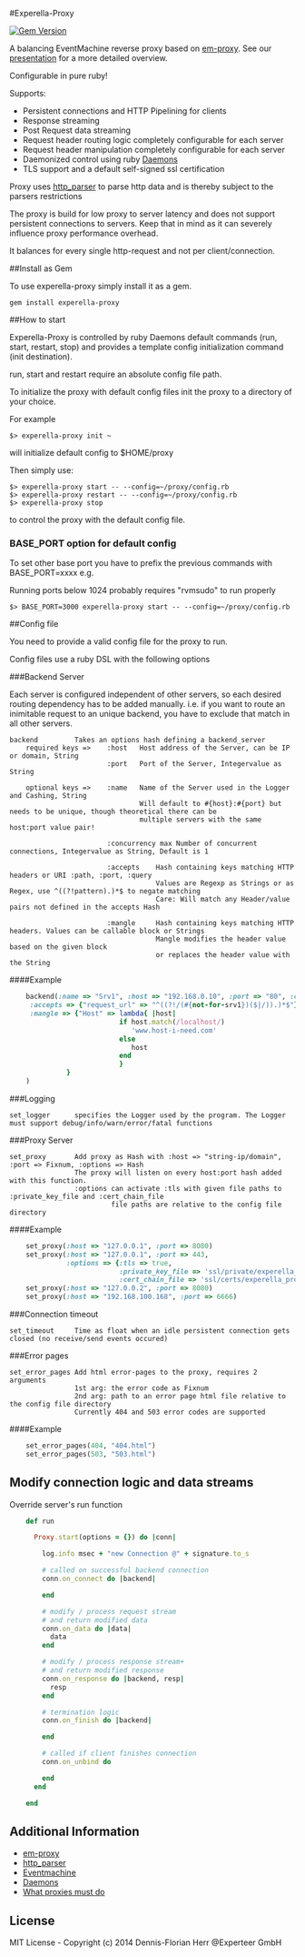 #Experella-Proxy

[![Gem Version](https://badge.fury.io/rb/experella-proxy.png)](http://badge.fury.io/rb/experella-proxy)

A balancing EventMachine reverse proxy based on [em-proxy](https://github.com/igrigorik/em-proxy). 
See our [presentation](http://experteer.github.io/experella-proxy/index.html) for a more detailed overview.

Configurable in pure ruby!

Supports:

+ Persistent connections and HTTP Pipelining for clients
+ Response streaming
+ Post Request data streaming
+ Request header routing logic completely configurable for each server
+ Request header manipulation completely configurable for each server
+ Daemonized control using ruby [Daemons](http://daemons.rubyforge.org/)
+ TLS support and a default self-signed ssl certification

Proxy uses [http_parser](https://github.com/tmm1/http_parser.rb) to parse http data and is thereby subject to the parsers restrictions

The proxy is build for low proxy to server latency and does not support persistent connections to servers. Keep that in mind
as it can severely influence proxy performance overhead.

It balances for every single http-request and not per client/connection.

##Install as Gem

To use experella-proxy simply install it as a gem.

```
gem install experella-proxy
```

##How to start

Experella-Proxy is controlled by ruby Daemons default commands (run, start, restart, stop) and provides
a template config initialization command (init destination).

run, start and restart require an absolute config file path.

To initialize the proxy with default config files init the proxy to a directory of your choice.

For example

```
$> experella-proxy init ~
```

will initialize default config to $HOME/proxy


Then simply use:

```
$> experella-proxy start -- --config=~/proxy/config.rb
$> experella-proxy restart -- --config=~/proxy/config.rb
$> experella-proxy stop
```
to control the proxy with the default config file.


### BASE_PORT option for default config

To set other base port you have to prefix the previous commands with BASE_PORT=xxxx e.g.

Running ports below 1024 probably requires "rvmsudo" to run properly

```
$> BASE_PORT=3000 experella-proxy start -- --config=~/proxy/config.rb
```

##Config file

You need to provide a valid config file for the proxy to run.

Config files use a ruby DSL with the following options

###Backend Server

Each server is configured independent of other servers, so each desired routing dependency has to be added manually.
i.e. if you want to route an inimitable request to an unique backend, you have to exclude that match in all other servers.


```
backend         Takes an options hash defining a backend_server
    required keys =>    :host   Host address of the Server, can be IP or domain, String
                        :port   Port of the Server, Integervalue as String

    optional keys =>    :name   Name of the Server used in the Logger and Cashing, String
                                Will default to #{host}:#{port} but needs to be unique, though theoretical there can be
                                multiple servers with the same host:port value pair!

                        :concurrency max Number of concurrent connections, Integervalue as String, Default is 1

                        :accepts    Hash containing keys matching HTTP headers or URI :path, :port, :query
                                    Values are Regexp as Strings or as Regex, use ^((?!pattern).)*$ to negate matching
                                    Care: Will match any Header/value pairs not defined in the accepts Hash

                        :mangle     Hash containing keys matching HTTP headers. Values can be callable block or Strings
                                    Mangle modifies the header value based on the given block
                                    or replaces the header value with the String
```

####Example

```ruby
    backend(:name => "Srv1", :host => "192.168.0.10", :port => "80", :concurrency => "1",
     :accepts => {"request_url" => "^((?!/(#{not-for-srv1})($|/)).)*$"},
     :mangle => {"Host" => lambda{ |host|
                           if host.match(/localhost/)
                              'www.host-i-need.com'
                           else
                              host
                           end
                           }
              }
    )
```
###Logging

```
set_logger      specifies the Logger used by the program. The Logger must support debug/info/warn/error/fatal functions
```

###Proxy Server

```
set_proxy       Add proxy as Hash with :host => "string-ip/domain", :port => Fixnum, :options => Hash
                The proxy will listen on every host:port hash added with this function.
                :options can activate :tls with given file paths to :private_key_file and :cert_chain_file
                         file paths are relative to the config file directory
```
####Example

```ruby
    set_proxy(:host => "127.0.0.1", :port => 8080)
    set_proxy(:host => "127.0.0.1", :port => 443,
              :options => {:tls => true,
                           :private_key_file => 'ssl/private/experella_proxy.key',
                           :cert_chain_file => 'ssl/certs/experella_proxy.pem'})
    set_proxy(:host => "127.0.0.2", :port => 8080)
    set_proxy(:host => "192.168.100.168", :port => 6666)
```

###Connection timeout

```
set_timeout     Time as float when an idle persistent connection gets closed (no receive/send events occured)
```

###Error pages

```
set_error_pages Add html error-pages to the proxy, requires 2 arguments
                1st arg: the error code as Fixnum
                2nd arg: path to an error page html file relative to the config file directory
                Currently 404 and 503 error codes are supported
```

####Example

```ruby
    set_error_pages(404, "404.html")
    set_error_pages(503, "503.html")
```


## Modify connection logic and data streams

Override server's run function

```ruby
    def run

      Proxy.start(options = {}) do |conn|

        log.info msec + "new Connection @" + signature.to_s

        # called on successful backend connection
        conn.on_connect do |backend|

        end

        # modify / process request stream
        # and return modified data
        conn.on_data do |data|
          data
        end

        # modify / process response stream+
        # and return modified response
        conn.on_response do |backend, resp|
          resp
        end

        # termination logic
        conn.on_finish do |backend|

        end

        # called if client finishes connection
        conn.on_unbind do

        end
      end

    end
```

## Additional Information

+ [em-proxy](https://github.com/igrigorik/em-proxy)
+ [http_parser](https://github.com/tmm1/http_parser.rb)
+ [Eventmachine](https://github.com/eventmachine/eventmachine)
+ [Daemons](http://daemons.rubyforge.org/)
+ [What proxies must do](http://www.mnot.net/blog/2011/07/11/what_proxies_must_do)


## License

MIT License - Copyright (c) 2014 Dennis-Florian Herr @Experteer GmbH
